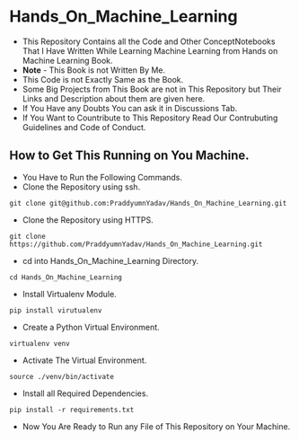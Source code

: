 # Hands_On_Machine_Learning
- This Repository Contains all the Code and Other ConceptNotebooks That I Have Written While Learning Machine Learning from Hands on Machine Learning Book. 
- **Note** - This Book is not Written By Me.
- This Code is not Exactly Same as the Book.
- Some Big Projects from This Book are not in This Repository but Their Links and Description about them are given here.
- If You Have any Doubts You can ask it in Discussions Tab.
- If You Want to Countribute to This Repository Read Our Contrubuting Guidelines and Code of Conduct.
## How to Get This Running on You Machine.
- You Have to Run the Following Commands.
- Clone the Repository using ssh.
```
git clone git@github.com:PraddyumnYadav/Hands_On_Machine_Learning.git
```
- Clone the Repository using HTTPS.
```
git clone https://github.com/PraddyumnYadav/Hands_On_Machine_Learning.git
```
- cd into Hands_On_Machine_Learning Directory.
```
cd Hands_On_Machine_Learning
```
- Install Virtualenv Module.
```
pip install virutualenv
```
- Create a Python Virtual Environment.
```
virtualenv venv
```
- Activate The Virtual Environment.
```
source ./venv/bin/activate
```
- Install all Required Dependencies.
```
pip install -r requirements.txt
```
- Now You Are Ready to Run any File of This Repository on Your Machine.
